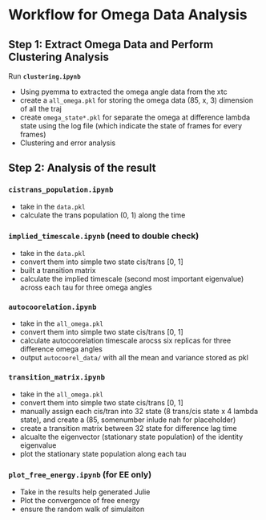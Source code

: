 # Workflow for Omega Data Analysis

## Step 1: Extract Omega Data and Perform Clustering Analysis  
Run **`clustering.ipynb`**
- Using pyemma to extracted the omega angle data from the xtc
- create a `all_omega.pkl` for storing the omega data (85, x, 3) dimension of all the traj
- create `omega_state*.pkl` for separate the omega at difference lambda state using the log file (which indicate the state of frames for every frames)
- Clustering and error analysis

## Step 2: Analysis of the result 

### `cistrans_population.ipynb`
- take in the `data.pkl`
- calculate the trans population (0, 1) along the time

### `implied_timescale.ipynb` (need to double check)
- take in the `data.pkl`
- convert them into simple two state cis/trans [0, 1]
- built a transition matrix
- calculate the implied timescale (second most important eigenvalue) across each tau for three omega angles

### `autocoorelation.ipynb`
- take in the `all_omega.pkl`
- convert them into simple two state cis/trans [0, 1]
- calculate autocoorelation timescale arocss six replicas for three difference omega angles 
- output `autocoorel_data/` with all the mean and variance stored as pkl

### `transition_matrix.ipynb`
- take in the `all_omega.pkl`
- convert them into simple two state cis/trans [0, 1]
- manually assign each cis/tran into 32 state (8 trans/cis state x 4 lambda state), and create a (85, somenumber inlude nah for placeholder) 
- create a transition matrix between 32 state for difference lag time 
- alcualte the eigenvector (stationary state population) of the identity eigenvalue 
- plot the stationary state population along each tau 

### `plot_free_energy.ipynb` (for EE only)
- Take in the results help generated Julie
- Plot the convergence of free energy
- ensure the random walk of simulaiton 
